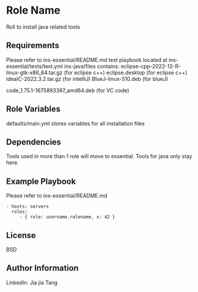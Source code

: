 Role Name
=========

Roll to install java related tools

Requirements
------------

Please refer to ins-essential/README.md
test playbook located at ins-essential/tests/test.yml
ins-java/files contains:
  eclipse-cpp-2022-12-R-linux-gtk-x86_64.tar.gz (for eclipse c++)
  eclipse.desktop (for eclipse c++)
  ideaIC-2022.3.2.tar.gz (for intelliJ)
  BlueJ-linux-510.deb (for blueJ)

  code_1.75.1-1675893397_amd64.deb (for VC code)



Role Variables
--------------

defaults/main.yml stores variables for all installation files 


Dependencies
------------

Tools used in more than 1 role will move to essential. 
Tools for java only stay here.

Example Playbook
----------------

Please refer to ins-essential/README.md

    - hosts: servers
      roles:
         - { role: username.rolename, x: 42 }

License
-------

BSD

Author Information
------------------

LinkedIn: Jia jia Tang
